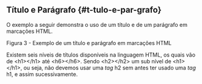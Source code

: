 ## Título e Parágrafo {#t-tulo-e-par-grafo}

O exemplo a seguir demonstra o uso de um título e de um parágrafo em marcações HTML.

Figura 3 - Exemplo de um título e parágrafo em marcações HTML

Existem seis níveis de títulos disponíveis na linguagem HTML, os quais vão de &lt;h1&gt;&lt;/h1&gt; até &lt;h6&gt;&lt;/h6&gt;. Sendo &lt;h2&gt;&lt;/h2&gt; um sub nível de &lt;h1&gt;&lt;/h1&gt;, ou seja, não devemos usar uma _tag_ h2 sem antes ter usado uma _tag_ h1, e assim sucessivamente.